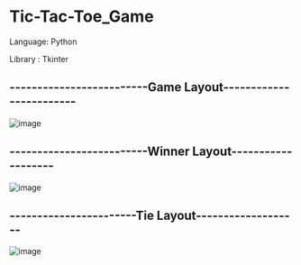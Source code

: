 # Tic-Tac-Toe_Game

Language: Python

Library : Tkinter


## -------------------------Game Layout------------------------

![image](https://user-images.githubusercontent.com/73846184/205510994-00da89f6-92f4-46db-a606-5e965a90575c.png)


## -------------------------Winner Layout-------------------

![image](https://user-images.githubusercontent.com/73846184/205511034-1fcb9e18-8715-4eb9-bafd-24844d576b29.png)


## -----------------------Tie Layout-------------------

![image](https://user-images.githubusercontent.com/73846184/205511077-f1ebddc4-e892-4352-ab96-1f4eeb4ef482.png)
